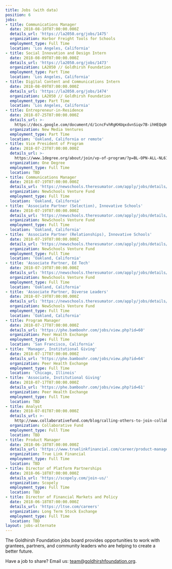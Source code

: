 ```yaml
---
title: Jobs (with data)
position: 6
jobs:
- title: Communications Manager
  date: 2018-08-10T07:00:00.000Z
  details_url: 'https://la2050.org/jobs/1475'
  organization: Harbor Freight Tools for Schools
  employment_type: Full Time
  location: 'Los Angeles, California'
- title: Social Innovation and Design Intern
  date: 2018-08-09T07:00:00.000Z
  details_url: 'https://la2050.org/jobs/1473'
  organization: LA2050 // Goldhirsh Foundation
  employment_type: Part Time
  location: 'Los Angeles, California'
- title: Digital Content and Communications Intern
  date: 2018-08-09T07:00:00.000Z
  details_url: 'https://la2050.org/jobs/1474'
  organization: LA2050 // Goldhirsh Foundation
  employment_type: Part Time
  location: 'Los Angeles, California'
- title: Entrepreneur-in-Residence
  date: 2018-07-25T07:00:00.000Z
  details_url: >-
    https://docs.google.com/document/d/1cncFvhRgKHUqxdvnSiqv7B-ihHEQq0mr2zlrpmqnGqA/edit
  organization: New Media Ventures
  employment_type: Part Time
  location: 'Oakland, California or remote'
- title: Vice President of Program
  date: 2018-07-23T07:00:00.000Z
  details_url: >-
    https://www.1degree.org/about/join/vp-of-program/?p=BL-OPN-ALL-NL61-2017-JUL-26-LAPress
  organization: One Degree
  employment_type: Full Time
  location: TBD
- title: Communications Manager
  date: 2018-07-19T07:00:00.000Z
  details_url: 'https://newschools.theresumator.com/apply/jobs/details/uuQUVGEjLP?'
  organization: NewSchools Venture Fund
  employment_type: Full Time
  location: 'Oakland, California'
- title: 'Associate Partner (Selection), Innovative Schools'
  date: 2018-07-19T07:00:00.000Z
  details_url: 'https://newschools.theresumator.com/apply/jobs/details/XjimmhRQEm?'
  organization: NewSchools Venture Fund
  employment_type: Full Time
  location: 'Oakland, California'
- title: 'Associate Partner (Relationships), Innovative Schools'
  date: 2018-07-19T07:00:00.000Z
  details_url: 'https://newschools.theresumator.com/apply/jobs/details/7Er2otIS5V?'
  organization: NewSchools Venture Fund
  employment_type: Full Time
  location: 'Oakland, California'
- title: 'Associate Partner, Ed Tech'
  date: 2018-07-19T07:00:00.000Z
  details_url: 'https://newschools.theresumator.com/apply/jobs/details/WhvYPvQtlo?'
  organization: NewSchools Venture Fund
  employment_type: Full Time
  location: 'Oakland, California'
- title: 'Associate Partner, Diverse Leaders'
  date: 2018-07-19T07:00:00.000Z
  details_url: 'https://newschools.theresumator.com/apply/jobs/details/XBQzoTNmm9?'
  organization: NewSchools Venture Fund
  employment_type: Full Time
  location: 'Oakland, California'
- title: Program Manager
  date: 2018-07-17T07:00:00.000Z
  details_url: 'https://phe.bamboohr.com/jobs/view.php?id=60'
  organization: Peer Health Exchange
  employment_type: Full Time
  location: 'San Francisco, California'
- title: 'Manager, Institutional Giving'
  date: 2018-07-17T07:00:00.000Z
  details_url: 'https://phe.bamboohr.com/jobs/view.php?id=64'
  organization: Peer Health Exchange
  employment_type: Full Time
  location: 'Chicago, Illinois'
- title: 'Associate, Institutional Giving'
  date: 2018-07-17T07:00:00.000Z
  details_url: 'https://phe.bamboohr.com/jobs/view.php?id=61'
  organization: Peer Health Exchange
  employment_type: Full Time
  location: TBD
- title: Analyst
  date: 2018-07-01T07:00:00.000Z
  details_url: >-
    http://www.collaborativefund.com/blog/calling-others-to-join-collaborative-fund/
  organization: Collaborative Fund
  employment_type: Full Time
  location: TBD
- title: Product Manager
  date: 2018-06-18T07:00:00.000Z
  details_url: 'https://www.truelinkfinancial.com/career/product-manager-2'
  organization: True Link Financial
  employment_type: Full Time
  location: TBD
- title: Director of Platform Partnerships
  date: 2018-06-18T07:00:00.000Z
  details_url: 'https://scopely.com/join-us/'
  organization: Scopely
  employment_type: Full Time
  location: TBD
- title: Director of Financial Markets and Policy
  date: 2018-06-18T07:00:00.000Z
  details_url: 'https://ltse.com/careers'
  organization: Long Term Stock Exchange
  employment_type: Full Time
  location: TBD
layout: jobs-alternate
---
```


The Goldhirsh Foundation jobs board provides opportunities to work with grantees, partners, and community leaders who are helping to create a better future.

Have a job to share? Email us: [team@goldhirshfoundation.org](mailto:team@goldhirshfoundation.org).
